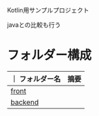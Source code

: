 Kotlin用サンプルプロジェクト

javaとの比較も行う

# フォルダー構成

 ｜ フォルダー名                       | 摘要 |
|--------------------------------|:---|
| [front](./front/README.md)     |    |
| [backend](./backend/README.md) |    |
